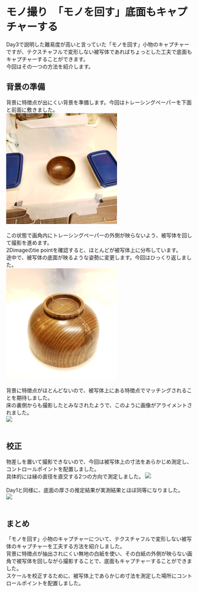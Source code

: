 # モノ撮り　「モノを回す」底面もキャプチャーする
Day3で説明した難易度が高いと言っていた「モノを回す」小物のキャプチャーですが、テクスチャフルで変形しない被写体であればちょっとした工夫で底面もキャプチャーすることができます。<br>
今回はその一つの方法を紹介します。<br>

## 背景の準備
背景に特徴点が出にくい背景を準備します。今回はトレーシングペーパーを下面と前面に敷きました。<br>
<img src="https://github.com/nakanomuramoto/AdventCalendar2020MJ/blob/main/images/Day4_1.jpg" width="300"><br><br>
この状態で画角内にトレーシングペーパーの外側が映らないよう、被写体を回して撮影を進めます。<br>
2Dimageのtie pointを確認すると、ほとんどが被写体上に分布しています。<br>
途中で、被写体の底面が映るような姿勢に変更します。今回はひっくり返しました。<br>
<img src="https://github.com/nakanomuramoto/AdventCalendar2020MJ/blob/main/images/Day4_5.jpg" width="300"><br><br>
背景に特徴点がほとんどないので、被写体上にある特徴点でマッチングされることを期待しました。<br>
床の裏側からも撮影したとみなされたようで、このように画像がアライメントされました。<br>
<img src="https://github.com/nakanomuramoto/AdventCalendar2020MJ/blob/main/images/Day4_2.png" width="600"><br><br>

## 校正
物差しを置いて撮影できないので、今回は被写体上の寸法をあらかじめ測定し、コントロールポイントを配置しました。<br>
具体的には縁の直径を直交する2つの方向で測定しました。
<img src="https://github.com/nakanomuramoto/AdventCalendar2020MJ/blob/main/images/Day4_3.png" width="600"><br><br>
Day1と同様に、底面の厚さの推定結果が実測結果とほぼ同等になりました。<br>
<img src="https://github.com/nakanomuramoto/AdventCalendar2020MJ/blob/main/images/Day4_4.png" width="600"><br><br>

## まとめ
「モノを回す」小物のキャプチャーについて、テクスチャフルで変形しない被写体のキャプチャーを工夫する方法を紹介しました。<br>
背景に特徴点が抽出されにくい無地の白紙を使い、その白紙の外側が映らない画角で被写体を回しながら撮影することで、底面もキャプチャーすることができました。<br>
スケールを校正するために、被写体上であらかじめ寸法を測定した場所にコントロールポイントを配置しました。<br>

